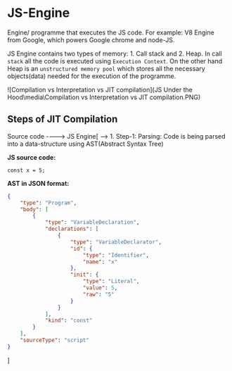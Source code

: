 # JS-Engine

Engine/ programme that executes the JS code. For example: V8 Engine from Google, which powers Google chrome and node-JS.

JS Engine contains two types of memory: 1. Call stack and 2. Heap. In call `stack` all the code is executed using `Execution Context`. On the other hand Heap is an `unstructured memory pool` which stores all the necessary objects(data) needed for the execution of the programme.

![Compilation vs Interpretation vs JIT compilation](JS Under the Hood\media\Compilation vs Interpretation vs JIT compilation.PNG)

## Steps of JIT Compilation

Source code ----> JS Engine[
    --> 1. Step-1: Parsing: Code is being parsed into a data-structure using AST(Abstract Syntax Tree)

**JS source code:**

```JS
const x = 5;
```

**AST in JSON format:**

```JSON
{
    "type": "Program",
    "body": [
        {
            "type": "VariableDeclaration",
            "declarations": [
                {
                    "type": "VariableDeclarator",
                    "id": {
                        "type": "Identifier",
                        "name": "x"
                    },
                    "init": {
                        "type": "Literal",
                        "value": 5,
                        "raw": "5"
                    }
                }
            ],
            "kind": "const"
        }
    ],
    "sourceType": "script"
}
```

]